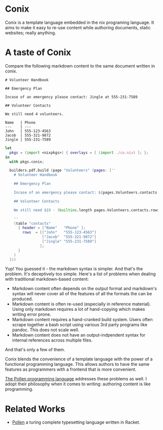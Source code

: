 # Conix

Conix is a template language embedded in the nix programing language. It aims
to make it easy to re-use content while authoring documents, static websites;
really anything.

# A taste of Conix

Compare the following markdown content to the same document written in conix.

```
# Volunteer Handbook

## Emergency Plan

Incase of an emergency please contact: Jingle at 555-231-7589 

## Volunteer Contacts 

We still need 4 volunteers. 

Name   | Phone
---    | ---
John   | 555-123-4563
Jacob  | 555-321-9872
Jingle | 555-231-7589
```

```nix
let
  pkgs = (import <nixpkgs>) { overlays = [ (import ./co.nix) ]; };
in
  with pkgs.conix;

  builders.pdf.build (page "Volunteers" (pages: [''
    # Volunteer Handbook

    ## Emergency Plan

    Incase of an emergency please contact: ${pages.Volunteers.contacts.Jingle.Name} at ${pages.Volunteers.contacts.Jingle.Phone}

    ## Volunteer Contacts 

    We still need ${8 - (builtins.length pages.Volunteers.contacts.rows)} volunteers. 

    ''
    (table "contacts" 
      { header = ["Name"   "Phone" ];
        rows  = [["John"   "555-123-4563"]
                 ["Jacob"  "555-321-9872"]
                 ["Jingle" "555-231-7589"]
                ];
      }
    )
  ]))
```

<!-- TODO: is it best to have a list of reasons why markdown fails? -->

Yup! You guessed it - the markdown syntax is simpler. And that's the problem.
It's deceptively too simple. Here's a list of problems when dealing with
traditional markdown-based content:

  * Markdown content often depends on the output format and markdown's
    syntax will never cover all of the features of all the formats the can be
    produced.
  * Markdown content is often re-used (especially in reference material). Using
    only markdown requires a lot of hand-copying which makes writing error
    prone.
  * Markdown content requires a hand-cranked build system. Users often scrape
    together a bash script using various 3rd party programs like pandoc. This
    does not scale well.
  * Markdown content does not have an output-indpendent syntax for internal
    references across multiple files.

And that's only a few of them.

Conix blends the convenience of a template language with the power of a
functional programming language. This allows authors to have the same features
as programmers with a frontend that is more convenient.

[The Pollen programming language][1] addresses these problems as well. I adopt
their philosophy when it comes to writing: authoring content is like
programming.

# Related Works

* [Pollen][1] a turing complete typesetting language written in Racket.

[1]: https://docs.racket-lang.org/pollen/
